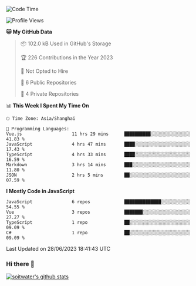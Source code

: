 <!--START_SECTION:waka-->
![Code Time](http://img.shields.io/badge/Code%20Time-2%2C179%20hrs%208%20mins-blue)

![Profile Views](http://img.shields.io/badge/Profile%20Views-9-blue)

**🐱 My GitHub Data** 

> 📦 102.0 kB Used in GitHub's Storage 
 > 
> 🏆 226 Contributions in the Year 2023
 > 
> 🚫 Not Opted to Hire
 > 
> 📜 6 Public Repositories 
 > 
> 🔑 4 Private Repositories 
 > 
📊 **This Week I Spent My Time On** 

```text
🕑︎ Time Zone: Asia/Shanghai

💬 Programming Languages: 
Vue.js                   11 hrs 29 mins      ██████████░░░░░░░░░░░░░░░   41.83 % 
JavaScript               4 hrs 47 mins       ████░░░░░░░░░░░░░░░░░░░░░   17.43 % 
TypeScript               4 hrs 33 mins       ████░░░░░░░░░░░░░░░░░░░░░   16.59 % 
Markdown                 3 hrs 14 mins       ███░░░░░░░░░░░░░░░░░░░░░░   11.80 % 
JSON                     2 hrs 5 mins        ██░░░░░░░░░░░░░░░░░░░░░░░   07.59 % 
```

**I Mostly Code in JavaScript** 

```text
JavaScript               6 repos             ██████████████░░░░░░░░░░░   54.55 % 
Vue                      3 repos             ███████░░░░░░░░░░░░░░░░░░   27.27 % 
TypeScript               1 repo              ██░░░░░░░░░░░░░░░░░░░░░░░   09.09 % 
C#                       1 repo              ██░░░░░░░░░░░░░░░░░░░░░░░   09.09 % 
```




 Last Updated on 28/06/2023 18:41:43 UTC
<!--END_SECTION:waka-->

### Hi there 👋
[![soitwater's github stats](https://github-readme-stats.vercel.app/api?username=soitwater)](https://github.com/soitwater/github-readme-stats)
